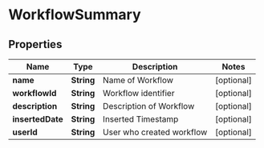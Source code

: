 

# WorkflowSummary


## Properties

| Name | Type | Description | Notes |
|------------ | ------------- | ------------- | -------------|
|**name** | **String** | Name of Workflow |  [optional] |
|**workflowId** | **String** | Workflow identifier |  [optional] |
|**description** | **String** | Description of Workflow |  [optional] |
|**insertedDate** | **String** | Inserted Timestamp |  [optional] |
|**userId** | **String** | User who created workflow |  [optional] |



